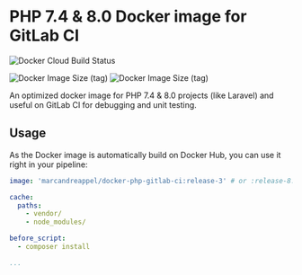 # PHP 7.4 & 8.0 Docker image for GitLab CI

![Docker Cloud Build Status](https://img.shields.io/docker/cloud/build/marcandreappel/docker-php-gitlab-ci?logo=docker&logoColor=%23fff&style=for-the-badge)

![Docker Image Size (tag)](https://img.shields.io/docker/image-size/marcandreappel/docker-php-gitlab-ci/latest?logo=ubuntu&logoColor=%23fff&sort=semver&style=for-the-badge&label=image%20size%20php7.4)
![Docker Image Size (tag)](https://img.shields.io/docker/image-size/marcandreappel/docker-php-gitlab-ci/php8.0-latest?logo=ubuntu&logoColor=%23fff&sort=semver&style=for-the-badge&label=image%20size%20php8.0)


An optimized docker image for PHP 7.4 & 8.0 projects (like Laravel) and useful on GitLab CI for debugging and unit testing.

## Usage

As the Docker image is automatically build on Docker Hub, you can use it right in your pipeline:

```yaml
image: 'marcandreappel/docker-php-gitlab-ci:release-3' # or :release-8.0-3

cache:
  paths:
    - vendor/
    - node_modules/

before_script:
  - composer install

...
```

